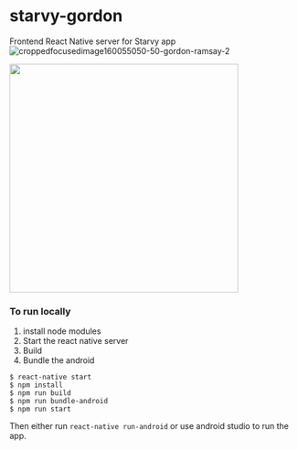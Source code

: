 # starvy-gordon
Frontend React Native server for Starvy app 
![croppedfocusedimage160055050-50-gordon-ramsay-2](https://cloud.githubusercontent.com/assets/5790854/18618219/349c93bc-7db0-11e6-9dad-7fa622bb806a.jpg)

<img src="https://camo.githubusercontent.com/44f0d49ba52b301975c8db5b2e1a7ebc03fa3047/68747470733a2f2f73636f6e74656e742d79797a312d312e78782e666263646e2e6e65742f762f7433352e302d31322f31343337343632375f31303230373130333134303030393036375f313536343732353436325f6f2e706e673f6f683d3035313331333562333130646632633137616333326363383735366333343135266f653d3537453142304441" alt="" data-canonical-src="https://scontent-yyz1-1.xx.fbcdn.net/v/t35.0-12/14374627_10207103140009067_1564725462_o.png?oh=0513135b310df2c17ac32cc8756c3415&amp;oe=57E1B0DA" width="400">

### To run locally

1. install node modules
1. Start the react native server
1. Build
1. Bundle the android
```
$ react-native start
$ npm install
$ npm run build
$ npm run bundle-android
$ npm run start
```
Then either run `react-native run-android` or use android studio to run the app.
